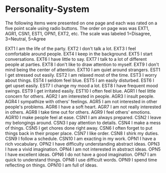 # Personality-System
The following items were presented on one page and each was rated on a five point scale using radio buttons. The order on page was was EXT1, AGR1, CSN1, EST1, OPN1, EXT2, etc.
The scale was labeled 1=Disagree, 3=Neutral, 5=Agree

EXT1	I am the life of the party.
EXT2	I don't talk a lot.
EXT3	I feel comfortable around people.
EXT4	I keep in the background.
EXT5	I start conversations.
EXT6	I have little to say.
EXT7	I talk to a lot of different people at parties.
EXT8	I don't like to draw attention to myself.
EXT9	I don't mind being the center of attention.
EXT10	I am quiet around strangers.
EST1	I get stressed out easily.
EST2	I am relaxed most of the time.
EST3	I worry about things.
EST4	I seldom feel blue.
EST5	I am easily disturbed.
EST6	I get upset easily.
EST7	I change my mood a lot.
EST8	I have frequent mood swings.
EST9	I get irritated easily.
EST10	I often feel blue.
AGR1	I feel little concern for others.
AGR2	I am interested in people.
AGR3	I insult people.
AGR4	I sympathize with others' feelings.
AGR5	I am not interested in other people's problems.
AGR6	I have a soft heart.
AGR7	I am not really interested in others.
AGR8	I take time out for others.
AGR9	I feel others' emotions.
AGR10	I make people feel at ease.
CSN1	I am always prepared.
CSN2	I leave my belongings around.
CSN3	I pay attention to details.
CSN4	I make a mess of things.
CSN5	I get chores done right away.
CSN6	I often forget to put things back in their proper place.
CSN7	I like order.
CSN8	I shirk my duties.
CSN9	I follow a schedule.
CSN10	I am exacting in my work.
OPN1	I have a rich vocabulary.
OPN2	I have difficulty understanding abstract ideas.
OPN3	I have a vivid imagination.
OPN4	I am not interested in abstract ideas.
OPN5	I have excellent ideas.
OPN6	I do not have a good imagination.
OPN7	I am quick to understand things.
OPN8	I use difficult words.
OPN9	I spend time reflecting on things.
OPN10	I am full of ideas.
